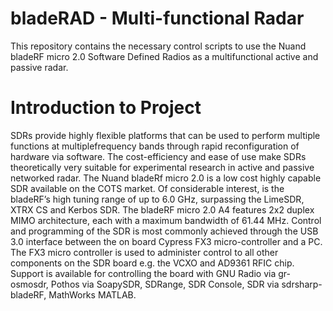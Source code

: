 # bladeRAD - Multi-functional Radar
This repository contains the necessary control scripts to use the Nuand bladeRF micro 2.0 Software Defined Radios as a multifunctional active and passive radar.  

# Introduction to Project 
SDRs provide highly flexible platforms that can be used to perform multiple functions at multiplefrequency bands through rapid reconfiguration of hardware via software. The cost-efficiency and ease of use make SDRs theoretically very suitable for experimental research in active and passive networked radar. The Nuand bladeRf micro 2.0 is a low cost highly capable SDR available on the COTS market. Of considerable interest, is the bladeRF’s high tuning range of up to 6.0 GHz, surpassing the LimeSDR, XTRX CS and Kerbos SDR. The bladeRF micro 2.0 A4 features 2x2 duplex MIMO architecture, each with a maximum bandwidth of 61.44 MHz. Control and programming of the SDR is most commonly achieved through the USB 3.0 interface between the on board Cypress FX3 micro-controller and a PC. The FX3 micro controller is used to administer control to all other components on the SDR board e.g. the VCXO and AD9361 RFIC chip. Support is available for controlling the board with GNU Radio via gr-osmosdr, Pothos via SoapySDR, SDRange, SDR Console, SDR via sdrsharp-bladeRF, MathWorks MATLAB.
